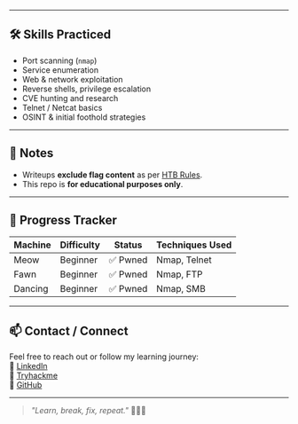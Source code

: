 
---

## 🛠️ Skills Practiced
- Port scanning (`nmap`)
- Service enumeration
- Web & network exploitation
- Reverse shells, privilege escalation
- CVE hunting and research
- Telnet / Netcat basics
- OSINT & initial foothold strategies

---

## 🔐 Notes
- Writeups **exclude flag content** as per [HTB Rules](https://www.hackthebox.com/legal/terms).
- This repo is **for educational purposes only**.

---

## 📌 Progress Tracker
| Machine       | Difficulty | Status   | Techniques Used            |
| ------------- | ---------- | -------- | -------------------------- |
| Meow          | Beginner   | ✅ Pwned | Nmap, Telnet               |
| Fawn           | Beginner        | ✅ Pwned      | Nmap, FTP       |
| Dancing           | Beginner        | ✅ Pwned      | Nmap, SMB    |


---

## 📫 Contact / Connect
Feel free to reach out or follow my learning journey:  
📍 [LinkedIn](https://linkedin.com/in/sakpalamit)  
📍 [Tryhackme](https://tryhackme.com/p/am1t)  
📍 [GitHub](https://github.com/am1tt)

---

> _"Learn, break, fix, repeat."_ 🧪💥🔐  
